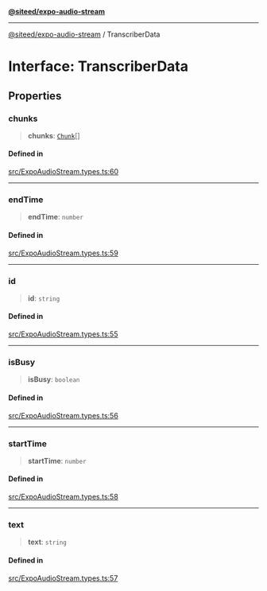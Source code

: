 [**@siteed/expo-audio-stream**](../README.md)

***

[@siteed/expo-audio-stream](../README.md) / TranscriberData

# Interface: TranscriberData

## Properties

### chunks

> **chunks**: [`Chunk`](Chunk.md)[]

#### Defined in

[src/ExpoAudioStream.types.ts:60](https://github.com/deeeed/expo-audio-stream/blob/64f579e2de98e4f4de0db407bcc9f613ba4e2505/packages/expo-audio-stream/src/ExpoAudioStream.types.ts#L60)

***

### endTime

> **endTime**: `number`

#### Defined in

[src/ExpoAudioStream.types.ts:59](https://github.com/deeeed/expo-audio-stream/blob/64f579e2de98e4f4de0db407bcc9f613ba4e2505/packages/expo-audio-stream/src/ExpoAudioStream.types.ts#L59)

***

### id

> **id**: `string`

#### Defined in

[src/ExpoAudioStream.types.ts:55](https://github.com/deeeed/expo-audio-stream/blob/64f579e2de98e4f4de0db407bcc9f613ba4e2505/packages/expo-audio-stream/src/ExpoAudioStream.types.ts#L55)

***

### isBusy

> **isBusy**: `boolean`

#### Defined in

[src/ExpoAudioStream.types.ts:56](https://github.com/deeeed/expo-audio-stream/blob/64f579e2de98e4f4de0db407bcc9f613ba4e2505/packages/expo-audio-stream/src/ExpoAudioStream.types.ts#L56)

***

### startTime

> **startTime**: `number`

#### Defined in

[src/ExpoAudioStream.types.ts:58](https://github.com/deeeed/expo-audio-stream/blob/64f579e2de98e4f4de0db407bcc9f613ba4e2505/packages/expo-audio-stream/src/ExpoAudioStream.types.ts#L58)

***

### text

> **text**: `string`

#### Defined in

[src/ExpoAudioStream.types.ts:57](https://github.com/deeeed/expo-audio-stream/blob/64f579e2de98e4f4de0db407bcc9f613ba4e2505/packages/expo-audio-stream/src/ExpoAudioStream.types.ts#L57)

